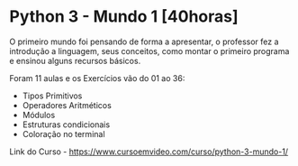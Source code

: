 # Python 3 - Mundo 1 [40horas]

 O primeiro mundo foi pensando de forma a apresentar, o professor fez a introdução a linguagem, seus conceitos, como montar o primeiro programa e ensinou alguns recursos básicos.

Foram 11 aulas e os Exercícios vão do 01 ao 36:
- Tipos Primitivos
- Operadores Aritméticos
- Módulos
- Estruturas condicionais 
- Coloração no terminal 

Link do Curso - https://www.cursoemvideo.com/curso/python-3-mundo-1/

